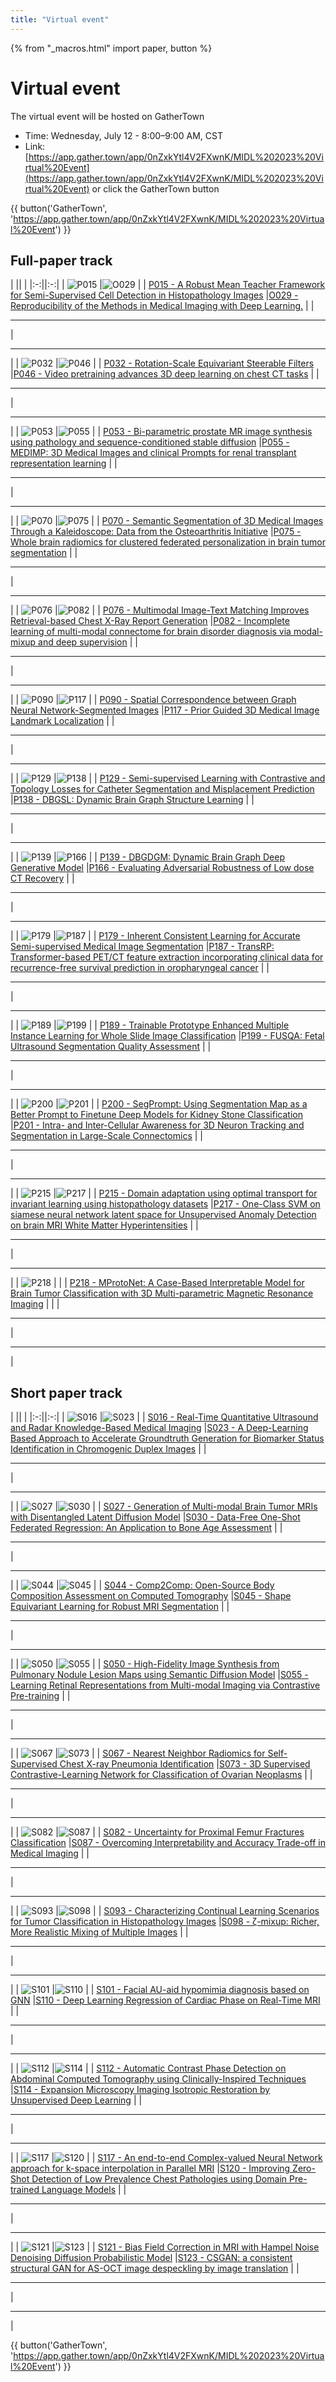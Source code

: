 ```yaml
---
title: "Virtual event"
---
```

{% from "_macros.html" import paper, button %}
# Virtual event
<style>
        td {
        width: 50%;
        }
</style>

The virtual event will be hosted on GatherTown

- Time: Wednesday, July 12 - 8:00–9:00 AM, CST
- Link: [https://app.gather.town/app/0nZxkYtl4V2FXwnK/MIDL%202023%20Virtual%20Event](https://app.gather.town/app/0nZxkYtl4V2FXwnK/MIDL%202023%20Virtual%20Event) or click the GatherTown button

{{ button('GatherTown', 'https://app.gather.town/app/0nZxkYtl4V2FXwnK/MIDL%202023%20Virtual%20Event') }}

## Full-paper track

| || |
|:-:||:-:|
| ![P015](/virtual/thumbnail/P015.jpg) |![O029](/virtual/thumbnail/O029.jpg) |
| [P015 - A Robust Mean Teacher Framework for Semi-Supervised Cell Detection in Histopathology Images](papers/P015.html) |[O029 - Reproducibility of the Methods in Medical Imaging with Deep Learning.](papers/O029.html)  |
| <hr> | <hr> |
| ![P032](/virtual/thumbnail/P032.jpg) |![P046](/virtual/thumbnail/P046.jpg) |
| [P032 - Rotation-Scale Equivariant Steerable Filters](papers/P032.html) |[P046 - Video pretraining advances 3D deep learning on chest CT tasks](papers/P046.html)  |
| <hr> | <hr> |
| ![P053](/virtual/thumbnail/P053.jpg) |![P055](/virtual/thumbnail/P055.jpg) |
| [P053 - Bi-parametric prostate MR image synthesis using pathology and sequence-conditioned stable diffusion](papers/P053.html) |[P055 - MEDIMP: 3D Medical Images and clinical Prompts for renal transplant representation learning](papers/P055.html)  |
| <hr> | <hr> |
| ![P070](/virtual/thumbnail/P070.jpg) |![P075](/assets/logos/logo_gold.png) |
| [P070 - Semantic Segmentation of 3D Medical Images Through a Kaleidoscope: Data from the Osteoarthritis Initiative](papers/P070.html) |[P075 - Whole brain radiomics for clustered federated personalization in brain tumor segmentation](papers/P075.html)  |
| <hr> | <hr> |
| ![P076](/virtual/thumbnail/P076.jpg) |![P082](/virtual/thumbnail/P082.jpg) |
| [P076 - Multimodal Image-Text Matching Improves Retrieval-based Chest X-Ray Report Generation](papers/P076.html) |[P082 - Incomplete learning of multi-modal connectome for brain disorder diagnosis via modal-mixup and deep supervision](papers/P082.html)  |
| <hr> | <hr> |
| ![P090](/virtual/thumbnail/P090.jpg) |![P117](/virtual/thumbnail/P117.jpg) |
| [P090 - Spatial Correspondence between Graph Neural Network-Segmented Images](papers/P090.html) |[P117 - Prior Guided 3D Medical Image Landmark Localization](papers/P117.html)  |
| <hr> | <hr> |
| ![P129](/virtual/thumbnail/P129.jpg) |![P138](/virtual/thumbnail/P138.jpg) |
| [P129 - Semi-supervised Learning with Contrastive and Topology Losses for Catheter Segmentation and Misplacement Prediction](papers/P129.html) |[P138 - DBGSL: Dynamic Brain Graph Structure Learning](papers/P138.html)  |
| <hr> | <hr> |
| ![P139](/virtual/thumbnail/P139.jpg) |![P166](/virtual/thumbnail/P166.jpg) |
| [P139 - DBGDGM: Dynamic Brain Graph Deep Generative Model](papers/P139.html) |[P166 - Evaluating Adversarial Robustness of Low dose CT Recovery](papers/P166.html)  |
| <hr> | <hr> |
| ![P179](/assets/logos/logo_gold.png) |![P187](/virtual/thumbnail/P187.jpg) |
| [P179 - Inherent Consistent Learning for Accurate Semi-supervised Medical Image Segmentation](papers/P179.html) |[P187 - TransRP: Transformer-based PET/CT feature extraction incorporating clinical data for recurrence-free survival prediction in oropharyngeal cancer](papers/P187.html)  |
| <hr> | <hr> |
| ![P189](/virtual/thumbnail/P189.jpg) |![P199](/virtual/thumbnail/P199.jpg) |
| [P189 - Trainable Prototype Enhanced Multiple Instance Learning for Whole Slide Image Classification](papers/P189.html) |[P199 - FUSQA: Fetal Ultrasound Segmentation Quality Assessment](papers/P199.html)  |
| <hr> | <hr> |
| ![P200](/virtual/thumbnail/P200.jpg) |![P201](/assets/logos/logo_gold.png) |
| [P200 - SegPrompt: Using Segmentation Map as a Better Prompt to Finetune Deep Models for Kidney Stone Classification](papers/P200.html) |[P201 - Intra- and Inter-Cellular Awareness for 3D Neuron Tracking and Segmentation in Large-Scale Connectomics](papers/P201.html)  |
| <hr> | <hr> |
| ![P215](/virtual/thumbnail/P215.jpg) |![P217](/assets/logos/logo_gold.png) |
| [P215 - Domain adaptation using optimal transport for invariant learning using histopathology datasets](papers/P215.html) |[P217 - One-Class SVM on siamese neural network latent space for Unsupervised Anomaly Detection on brain MRI White Matter Hyperintensities](papers/P217.html)  |
| <hr> | <hr> |
| ![P218](/assets/logos/logo_gold.png) |  |
| [P218 - MProtoNet: A Case-Based Interpretable Model for Brain Tumor Classification with 3D Multi-parametric Magnetic Resonance Imaging](papers/P218.html) |  |
| <hr> | <hr> |

## Short paper track

| || |
|:-:||:-:|
| ![S016](/virtual/thumbnail/S016.jpg) |![S023](/virtual/thumbnail/S023.jpg) |
| [S016 - Real-Time Quantitative Ultrasound and Radar Knowledge-Based Medical Imaging](papers/S016.html) |[S023 - A Deep-Learning Based Approach to Accelerate Groundtruth Generation for Biomarker Status Identification in Chromogenic Duplex Images](papers/S023.html)  |
| <hr> | <hr> |
| ![S027](/virtual/thumbnail/S027.jpg) |![S030](/virtual/thumbnail/S030.jpg) |
| [S027 - Generation of Multi-modal Brain Tumor MRIs with Disentangled Latent Diffusion Model](papers/S027.html) |[S030 - Data-Free One-Shot Federated Regression: An Application to Bone Age Assessment](papers/S030.html)  |
| <hr> | <hr> |
| ![S044](/virtual/thumbnail/S044.jpg) |![S045](/virtual/thumbnail/S045.jpg) |
| [S044 - Comp2Comp: Open-Source Body Composition Assessment on Computed Tomography](papers/S044.html) |[S045 - Shape Equivariant Learning for Robust MRI Segmentation](papers/S045.html)  |
| <hr> | <hr> |
| ![S050](/virtual/thumbnail/S050.jpg) |![S055](/virtual/thumbnail/S055.jpg) |
| [S050 - High-Fidelity Image Synthesis from Pulmonary Nodule Lesion Maps using Semantic Diffusion Model](papers/S050.html) |[S055 - Learning Retinal Representations from Multi-modal Imaging via Contrastive Pre-training](papers/S055.html)  |
| <hr> | <hr> |
| ![S067](/assets/logos/logo_gold.png) |![S073](/virtual/thumbnail/S073.jpg) |
| [S067 - Nearest Neighbor Radiomics for Self-Supervised Chest X-ray Pneumonia Identification](papers/S067.html) |[S073 - 3D Supervised Contrastive-Learning Network for Classification of Ovarian Neoplasms](papers/S073.html)  |
| <hr> | <hr> |
| ![S082](/virtual/thumbnail/S082.jpg) |![S087](/virtual/thumbnail/S087.jpg) |
| [S082 - Uncertainty for Proximal Femur Fractures Classification](papers/S082.html) |[S087 - Overcoming Interpretability and Accuracy Trade-off in Medical Imaging](papers/S087.html)  |
| <hr> | <hr> |
| ![S093](/virtual/thumbnail/S093.jpg) |![S098](/virtual/thumbnail/S098.jpg) |
| [S093 - Characterizing Continual Learning Scenarios for Tumor Classification in Histopathology Images](papers/S093.html) |[S098 - ζ-mixup: Richer, More Realistic Mixing of Multiple Images](papers/S098.html)  |
| <hr> | <hr> |
| ![S101](/virtual/thumbnail/S101.jpg) |![S110](/assets/logos/logo_gold.png) |
| [S101 - Facial AU-aid hypomimia diagnosis based on GNN](papers/S101.html) |[S110 - Deep Learning Regression of Cardiac Phase on Real-Time MRI](papers/S110.html)  |
| <hr> | <hr> |
| ![S112](/virtual/thumbnail/S112.jpg) |![S114](/virtual/thumbnail/S114.jpg) |
| [S112 - Automatic Contrast Phase Detection on Abdominal Computed Tomography using Clinically-Inspired Techniques](papers/S112.html) |[S114 - Expansion Microscopy Imaging Isotropic Restoration by Unsupervised Deep Learning](papers/S114.html)  |
| <hr> | <hr> |
| ![S117](/virtual/thumbnail/S117.jpg) |![S120](/virtual/thumbnail/S120.jpg) |
| [S117 - An end-to-end Complex-valued Neural Network approach for k-space interpolation in Parallel MRI](papers/S117.html) |[S120 - Improving Zero-Shot Detection of Low Prevalence Chest Pathologies using Domain Pre-trained Language Models](papers/S120.html)  |
| <hr> | <hr> |
| ![S121](/virtual/thumbnail/S121.jpg) |![S123](/virtual/thumbnail/S123.jpg) |
| [S121 - Bias Field Correction in MRI with Hampel Noise Denoising Diffusion Probabilistic Model](papers/S121.html) |[S123 - CSGAN: a consistent structural GAN for AS-OCT image despeckling by image translation](papers/S123.html)  |
| <hr> | <hr> |

{{ button('GatherTown', 'https://app.gather.town/app/0nZxkYtl4V2FXwnK/MIDL%202023%20Virtual%20Event') }}